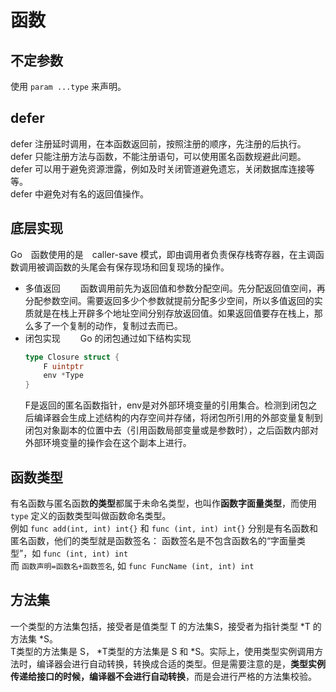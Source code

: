 # 函数
## 不定参数
使用 `param ...type` 来声明。

## defer
defer 注册延时调用，在本函数返回前，按照注册的顺序，先注册的后执行。 defer 只能注册方法与函数，不能注册语句，可以使用匿名函数规避此问题。  
defer 可以用于避免资源泄露，例如及时关闭管道避免遗忘，关闭数据库连接等等。  
defer 中避免对有名的返回值操作。

## 底层实现
Go　函数使用的是　caller-save 模式，即由调用者负责保存栈寄存器，在主调函数调用被调函数的头尾会有保存现场和回复现场的操作。
+ 多值返回　　
    函数调用前先为返回值和参数分配空间。先分配返回值空间，再分配参数空间。需要返回多少个参数就提前分配多少空间，所以多值返回的实质就是在栈上开辟多个地址空间分别存放返回值。如果返回值要存在栈上，那么多了一个复制的动作，复制过去而已。
+ 闭包实现　　
    Go 的闭包通过如下结构实现
    ```go
    type Closure struct {
        F uintptr
        env *Type
    }
    ```  
    F是返回的匿名函数指针，env是对外部环境变量的引用集合。检测到闭包之后编译器会生成上述结构的内存空间并存储，将闭包所引用的外部变量复制到闭包对象副本的位置中去（引用函数局部变量或是参数时），之后函数内部对外部环境变量的操作会在这个副本上进行。

## 函数类型
有名函数与匿名函数**的类型**都属于未命名类型，也叫作**函数字面量类型**，而使用 `type` 定义的函数类型叫做函数命名类型。  
例如 `func add(int, int) int{}` 和 `func (int, int) int{}` 分别是有名函数和匿名函数，他们的类型就是函数签名：  函数签名是不包含函数名的“字面量类型”，如 `func (int, int) int`  
而 `函数声明=函数名+函数签名`, 如 `func FuncName (int, int) int` 

## 方法集
一个类型的方法集包括，接受者是值类型 T 的方法集S，接受者为指针类型 *T 的方法集 *S。  
T类型的方法集是 S， *T类型的方法集是 S 和 *S。实际上，使用类型实例调用方法时，编译器会进行自动转换，转换成合适的类型。但是需要注意的是，**类型实例传递给接口的时候，编译器不会进行自动转换**，而是会进行严格的方法集校验。
